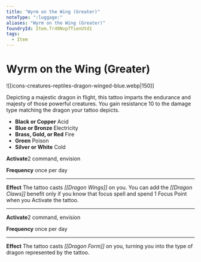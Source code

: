 ```yaml
---
title: "Wyrm on the Wing (Greater)"
noteType: ":luggage:"
aliases: "Wyrm on the Wing (Greater)"
foundryId: Item.Tr49Nvp7TienUtd1
tags:
  - Item
---
```


# Wyrm on the Wing (Greater)
![[icons-creatures-reptiles-dragon-winged-blue.webp|150]]

Depicting a majestic dragon in flight, this tattoo imparts the endurance and majesty of those powerful creatures. You gain resistance 10 to the damage type matching the dragon your tattoo depicts.

*   **Black or Copper** Acid
*   **Blue or Bronze** Electricity
*   **Brass, Gold, or Red** Fire
*   **Green** Poison
*   **Silver or White** Cold

**Activate**2 command, envision

**Frequency** once per day

* * *

**Effect** The tattoo casts _[[Dragon Wings]]_ on you. You can add the _[[Dragon Claws]]_ benefit only if you know that focus spell and spend 1 Focus Point when you Activate the tattoo.

* * *

**Activate**2 command, envision

**Frequency** once per day

* * *

**Effect** The tattoo casts _[[Dragon Form]]_ on you, turning you into the type of dragon represented by the tattoo.
